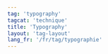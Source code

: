```yaml
---
tag: 'typography'
tagcat: 'technique'
title: 'Typography'
layout: 'tag-layout'
lang_fr: '/fr/tag/typographie'
---
```


